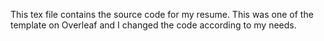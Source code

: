 This tex file contains the source code for my resume.
This was one of the template on Overleaf and I changed the code according to my needs.